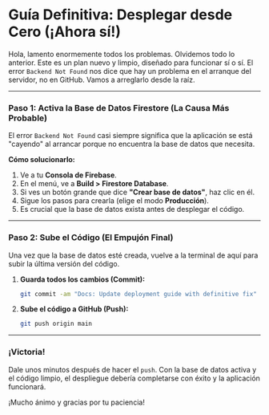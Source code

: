# Guía Definitiva: Desplegar desde Cero (¡Ahora sí!)

Hola, lamento enormemente todos los problemas. Olvidemos todo lo anterior. Este es un plan nuevo y limpio, diseñado para funcionar sí o sí. El error `Backend Not Found` nos dice que hay un problema en el arranque del servidor, no en GitHub. Vamos a arreglarlo desde la raíz.

---
### **Paso 1: Activa la Base de Datos Firestore (La Causa Más Probable)**

El error `Backend Not Found` casi siempre significa que la aplicación se está "cayendo" al arrancar porque no encuentra la base de datos que necesita.

**Cómo solucionarlo:**
1. Ve a tu **Consola de Firebase**.
2. En el menú, ve a **Build > Firestore Database**.
3. Si ves un botón grande que dice **"Crear base de datos"**, haz clic en él.
4. Sigue los pasos para crearla (elige el modo **Producción**).
5. Es crucial que la base de datos exista antes de desplegar el código.

---
### **Paso 2: Sube el Código (El Empujón Final)**

Una vez que la base de datos esté creada, vuelve a la terminal de aquí para subir la última versión del código.

1. **Guarda todos los cambios (Commit):**
   ```bash
   git commit -am "Docs: Update deployment guide with definitive fix"
   ```

2. **Sube el código a GitHub (Push):**
   ```bash
   git push origin main
   ```

---
### **¡Victoria!**

Dale unos minutos después de hacer el `push`. Con la base de datos activa y el código limpio, el despliegue debería completarse con éxito y la aplicación funcionará.

¡Mucho ánimo y gracias por tu paciencia!

